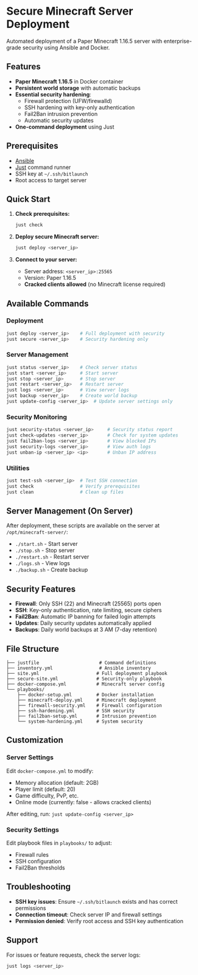 # Secure Minecraft Server Deployment

Automated deployment of a Paper Minecraft 1.16.5 server with enterprise-grade security using Ansible and Docker.

## Features

- **Paper Minecraft 1.16.5** in Docker container
- **Persistent world storage** with automatic backups
- **Essential security hardening**:
  - Firewall protection (UFW/firewalld)
  - SSH hardening with key-only authentication
  - Fail2Ban intrusion prevention
  - Automatic security updates
- **One-command deployment** using Just

## Prerequisites

- [Ansible](https://docs.ansible.com/ansible/latest/installation_guide/intro_installation.html)
- [Just](https://github.com/casey/just#installation) command runner
- SSH key at `~/.ssh/bitlaunch`
- Root access to target server

## Quick Start

1. **Check prerequisites:**
   ```bash
   just check
   ```

2. **Deploy secure Minecraft server:**
   ```bash
   just deploy <server_ip>
   ```

3. **Connect to your server:**
   - Server address: `<server_ip>:25565`
   - Version: Paper 1.16.5
   - **Cracked clients allowed** (no Minecraft license required)

## Available Commands

### Deployment
```bash
just deploy <server_ip>    # Full deployment with security
just secure <server_ip>    # Security hardening only
```

### Server Management
```bash
just status <server_ip>    # Check server status
just start <server_ip>     # Start server
just stop <server_ip>      # Stop server
just restart <server_ip>   # Restart server
just logs <server_ip>      # View server logs
just backup <server_ip>    # Create world backup
just update-config <server_ip>  # Update server settings only
```

### Security Monitoring
```bash
just security-status <server_ip>     # Security status report
just check-updates <server_ip>       # Check for system updates
just fail2ban-logs <server_ip>       # View blocked IPs
just security-logs <server_ip>       # View auth logs
just unban-ip <server_ip> <ip>       # Unban IP address
```

### Utilities
```bash
just test-ssh <server_ip>  # Test SSH connection
just check                 # Verify prerequisites
just clean                 # Clean up files
```

## Server Management (On Server)

After deployment, these scripts are available on the server at `/opt/minecraft-server/`:

- `./start.sh` - Start server
- `./stop.sh` - Stop server  
- `./restart.sh` - Restart server
- `./logs.sh` - View logs
- `./backup.sh` - Create backup

## Security Features

- **Firewall**: Only SSH (22) and Minecraft (25565) ports open
- **SSH**: Key-only authentication, rate limiting, secure ciphers
- **Fail2Ban**: Automatic IP banning for failed login attempts
- **Updates**: Daily security updates automatically applied
- **Backups**: Daily world backups at 3 AM (7-day retention)

## File Structure

```
├── justfile                      # Command definitions
├── inventory.yml                 # Ansible inventory
├── site.yml                     # Full deployment playbook
├── secure-site.yml              # Security-only playbook
├── docker-compose.yml           # Minecraft server config
└── playbooks/
    ├── docker-setup.yml         # Docker installation
    ├── minecraft-deploy.yml     # Minecraft deployment
    ├── firewall-security.yml    # Firewall configuration
    ├── ssh-hardening.yml        # SSH security
    ├── fail2ban-setup.yml       # Intrusion prevention
    └── system-hardening.yml     # System security
```

## Customization

### Server Settings
Edit `docker-compose.yml` to modify:
- Memory allocation (default: 2GB)
- Player limit (default: 20)
- Game difficulty, PvP, etc.
- Online mode (currently: false - allows cracked clients)

After editing, run: `just update-config <server_ip>`

### Security Settings
Edit playbook files in `playbooks/` to adjust:
- Firewall rules
- SSH configuration
- Fail2Ban thresholds

## Troubleshooting

- **SSH key issues**: Ensure `~/.ssh/bitlaunch` exists and has correct permissions
- **Connection timeout**: Check server IP and firewall settings
- **Permission denied**: Verify root access and SSH key authentication

## Support

For issues or feature requests, check the server logs:
```bash
just logs <server_ip>
```